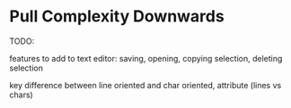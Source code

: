 # Pull Complexity Downwards

TODO:

features to add to text editor: saving, opening, copying selection, deleting selection

key difference between line oriented and char oriented, attribute (lines vs chars)